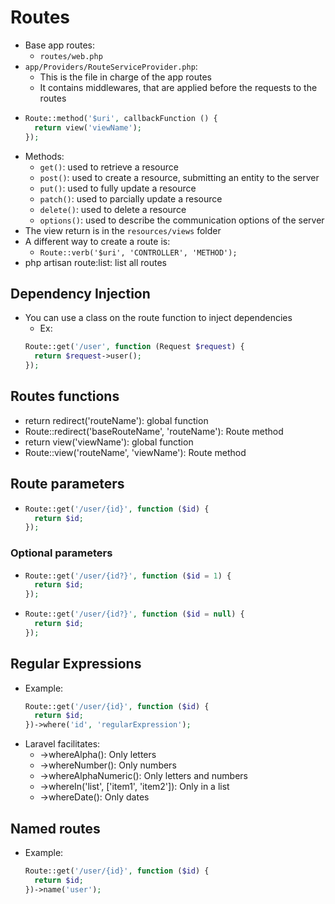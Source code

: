 # Routes
- Base app routes:
  - `routes/web.php`
- `app/Providers/RouteServiceProvider.php`: 
  - This is the file in charge of the app routes
  - It contains middlewares, that are applied before the requests to the routes
- ```php
  Route::method('$uri', callbackFunction () {
    return view('viewName');
  });
  ```
- Methods:
  - `get()`: used to retrieve a resource
  - `post()`: used to create a resource, submitting an entity to the server
  - `put()`: used to fully update a resource
  - `patch()`: used to parcially update a resource
  - `delete()`: used to delete a resource
  - `options()`: used to describe the communication options of the server
- The view return is in the `resources/views` folder
- A different way to create a route is:
  - ```Route::verb('$uri', 'CONTROLLER', 'METHOD');```
- php artisan route:list: list all routes

## Dependency Injection
- You can use a class on the route function to inject dependencies
  - Ex:
  ```php
  Route::get('/user', function (Request $request) {
    return $request->user();
  });
  ```

## Routes functions
- return redirect('routeName'): global function
- Route::redirect('baseRouteName', 'routeName'): Route method
- return view('viewName'): global function
- Route::view('routeName', 'viewName'): Route method

## Route parameters
- ```php
  Route::get('/user/{id}', function ($id) {
    return $id;
  });
  ```

### Optional parameters
- ```php
  Route::get('/user/{id?}', function ($id = 1) {
    return $id;
  });
  ```
- ```php
  Route::get('/user/{id?}', function ($id = null) {
    return $id;
  });
  ```

## Regular Expressions
- Example:
  ```php
  Route::get('/user/{id}', function ($id) {
    return $id;
  })->where('id', 'regularExpression');
  ```
- Laravel facilitates:
  - ->whereAlpha(): Only letters
  - ->whereNumber(): Only numbers
  - ->whereAlphaNumeric(): Only letters and numbers
  - ->whereIn('list', ['item1', 'item2']): Only in a list
  - ->whereDate(): Only dates

## Named routes
- Example:
  ```php
  Route::get('/user/{id}', function ($id) {
    return $id;
  })->name('user');
  ```
